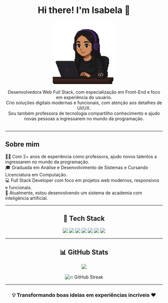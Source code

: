 <h1 align="center">Hi there! I'm Isabela 👋</h1>

<p align="center">
  <img src="isapixel2.png" alt="Foto Isabela Oliveira" width="200px" />
</p>

<p align="center">
  Desenvolvedora Web Full Stack, com especialização em Front-End e foco em experiência do usuário. <br>
  Crio soluções digitais modernas e funcionais, com atenção aos detalhes de UI/UX. <br>
  Sou também professora de tecnologia compartilho conhecimento e ajudo novas pessoas a ingressarem no mundo da programação. <br>
  <br>
</p>

---

## Sobre mim

👨‍💻 Com 2+ anos de experiência como professora, ajudo novos talentos a ingressarem no mundo da programação.  
🎓 Graduada em Análise e Desenvolvimento de Sistemas e Cursando Licenciatura em Computação.  
💻 Full Stack Developer com foco em projetos web modernos, responsivos e funcionais.  
🚀 Atualmente, estou desenvolvendo um sistema de academia com inteligência artificial.

---

<h2 align="center">🧠 Tech Stack</h2>

<p align="center">
  <img src="https://cdn.jsdelivr.net/gh/devicons/devicon/icons/javascript/javascript-original.svg" height="30" />
  <img src="https://cdn.jsdelivr.net/gh/devicons/devicon/icons/react/react-original.svg" height="30" />
  <img src="https://cdn.jsdelivr.net/gh/devicons/devicon/icons/html5/html5-original.svg" height="30" />
  <img src="https://cdn.jsdelivr.net/gh/devicons/devicon/icons/css3/css3-original.svg" height="30" />
  <img src="https://cdn.jsdelivr.net/gh/devicons/devicon/icons/python/python-original.svg" height="30" />
  <img src="https://cdn.jsdelivr.net/gh/devicons/devicon/icons/nodejs/nodejs-original.svg" height="30" />
  <img src="https://cdn.jsdelivr.net/gh/devicons/devicon/icons/git/git-original.svg" height="30" />
</p>

---

<h2 align="center">📊 GitHub Stats</h2>

<p align="center">
  <img src="https://github-readme-stats.vercel.app/api/top-langs/?username=isabellaoliveira11&layout=compact&theme=dracula" height="150" />
</p>

<p align="center">
  <img src="https://streak-stats.demolab.com?user=isabellaoliveira11&theme=purple&border_radius=10&count_private=true" alt="🔥 GitHub Streak" />
</p>


---

<h3 align="center">💡 Transformando boas ideias em experiências incríveis ❤️</h3>

<p align="center"><strong>
